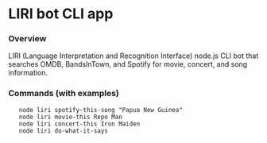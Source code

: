 # LIRI bot CLI app

### Overview 
LIRI (Language Interpretation and Recognition Interface) node.js CLI bot that searches OMDB, BandsInTown, and Spotify for movie, concert, and song information.

### Commands (with examples)

```
   node liri spotify-this-song "Papua New Guinea"
   node liri movie-this Repo Man
   node liri concert-this Iron Maiden
   node liri do-what-it-says
```